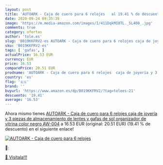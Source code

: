 ```yaml
---
layout: post
title: 'AUTOARK - Caja de cuero para 6 relojes   al 19.41 % de descuento'
date: 2020-09-24 09:35:39
image: 'https://m.media-amazon.com/images/I/411DqkMI8TL._SL400_.jpg'
comments: true
category: ofertas
author: 'tole.es'
slug: 'B019KKFRV2-es AUTOARK - Caja de cuero para 6 relojes caja de joyería y 3...'
sku: 'B019KKFRV2-es'
tags: [ 'gafas', ]
actualPrice: 16.53 EUR
currency: EUR
price: 16.53
comparePrice: 20.51 EUR
prodname: 'AUTOARK - Caja de cuero para 6 relojes  caja de joyería y 3 piezas de almacenamiento de lentes y gafas de sol  organizador de vitrina  color negro  AW-004'
country: 'es'
flag: '🇪🇸'
brand: ''
buyurl: 'https://www.amazon.es/dp/B019KKFRV2/?tag=tolees-21'
descuento: '19.41'
average: '16.53'
---
```


Ahora mismo tienes [AUTOARK - Caja de cuero para 6 relojes  caja de joyería y 3 piezas de almacenamiento de lentes y gafas de sol  organizador de vitrina  color negro  AW-004](https://www.amazon.es/dp/B019KKFRV2/?tag=tolees-21) a 16.53 EUR (original: 20.51 EUR) (19.41 %  de descuento) en el siguiente enlace!

[![AUTOARK - Caja de cuero para 6 relojes  ](https://m.media-amazon.com/images/I/411DqkMI8TL._SL400_.jpg)](https://www.amazon.es/dp/B019KKFRV2/?tag=tolees-21)

🔎:


[🛒 Visítala!!!](https://www.amazon.es/dp/B019KKFRV2/?tag=tolees-21)
